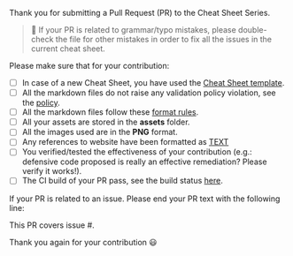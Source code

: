 Thank you for submitting a Pull Request (PR) to the Cheat Sheet Series. 

> :triangular_flag_on_post: If your PR is related to grammar/typo mistakes, please double-check the file for other mistakes in order to fix all the issues in the current cheat sheet.

Please make sure that for your contribution:

- [ ] In case of a new Cheat Sheet, you have used the [Cheat Sheet template](https://github.com/OWASP/CheatSheetSeries/blob/master/templates/New_CheatSheet.md).
- [ ] All the markdown files do not raise any validation policy violation, see the [policy](https://github.com/OWASP/CheatSheetSeries#editor--validation-policy).
- [ ] All the markdown files follow these [format rules](https://github.com/OWASP/CheatSheetSeries#conversion-rules).
- [ ] All your assets are stored in the **assets** folder.
- [ ] All the images used are in the **PNG** format.
- [ ] Any references to website have been formatted as [TEXT](URL)
- [ ] You verified/tested the effectiveness of your contribution (e.g.: defensive code proposed is really an effective remediation? Please verify it works!).
- [ ] The CI build of your PR pass, see the build status [here](https://travis-ci.org/OWASP/CheatSheetSeries/pull_requests).

If your PR is related to an issue. Please end your PR text with the following line:

This PR covers issue #<insert number here>.

Thank you again for your contribution :smiley:
